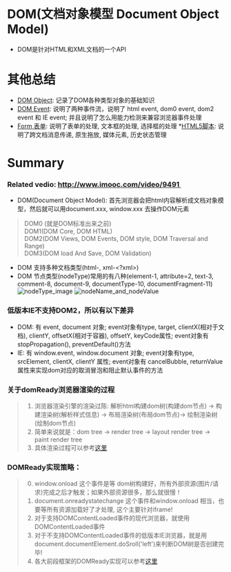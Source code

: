 # DOM(文档对象模型 Document Object Model)
* DOM是针对HTML和XML文档的一个API

# 其他总结
* [DOM Object](https://github.com/dudulaopo833/JS-Projects/blob/master/DOM/DOMObject.md ): 记录了DOM各种类型对象的基础知识
* [DOM Event](https://github.com/dudulaopo833/JS-Projects/blob/master/DOM/DOMEvent/README.md): 说明了两种事件流，说明了 html event, dom0 event, dom2 event 和 IE event; 并且说明了怎么用能力检测来兼容浏览器事件处理
* [Form 表单](https://github.com/dudulaopo833/JS-Projects/blob/master/DOM/DOM_Form.md): 说明了表单的处理, 文本框的处理, 选择框的处理
*[HTML5脚本](https://github.com/dudulaopo833/JS-Projects/blob/master/DOM/DOM_HTML5.md): 说明了跨文档消息传递, 原生拖放, 媒体元素, 历史状态管理

# Summary
### Related vedio: http://www.imooc.com/video/9491  
* DOM(Document Object Model): 首先浏览器会把html内容解析成文档对象模型，然后就可以用document.xxx, window.xxx 去操作DOM元素   
> DOM0 (就是DOM标准出来之前)     
> DOM1(DOM Core, DOM HTML)       
> DOM2(DOM Views, DOM Events, DOM style, DOM Traversal and Range)     
> DOM3(DOM load And Save, DOM Validation)      
* DOM 支持多种文档类型(html-<!doctype html>, xml-<?xml>)
* DOM 节点类型(nodeType)常用的有八种(element-1, attribute=2, text-3, comment-8, document-9, documentType-10, documentFragment-11)
![nodeType_image](https://github.com/dudulaopo833/JS-Projects/blob/master/DOM/DOM.nodeType.jpg)
![nodeName_and_nodeValue](https://github.com/dudulaopo833/JS-Projects/blob/master/DOM/DOM.nodeName.jpg)

### 低版本IE不支持DOM2，所以有以下差异
* DOM: 有 event, document 对象; event对象有type, target, clientX(相对于文档), clientY, offsetX(相对于容器), offsetY, keyCode属性; event对象有 stopPropagation(), preventDefault()方法 
* IE: 有 window.event, window.document 对象; event对象有type, srcElement, clientX, clientY 属性; event对象有 cancelBubble, returnValue 属性来实现dom对应的取消冒泡和阻止默认事件的方法

### 关于domReady浏览器渲染的过程
> 1. 浏览器渲染引擎的渲染过陈: 解析html构建dom树(构建dom节点) -> 构建渲染树(解析样式信息) -> 布局渲染树(布局dom节点)-> 绘制渲染树(绘制dom节点)  
> 2. 简单来说就是：dom tree -> render tree -> layout render tree -> paint render tree   
> 3. 具体渲染过程可以参考[这里](http://kb.cnblogs.com/page/129756/)

### DOMReady实现策略：
> 0. window.onload 这个事件是等 dom树构建好，所有外部资源(图片/请求)完成之后才触发；如果外部资源很多，那么就很慢！
> 0. document.onreadystatechange 这个事件和window.onload 相当，也要等所有资源加载好了才处理, 这个主要针对iframe!
> 1. 对于支持DOMContentLoaded事件的现代浏览器，就使用DOMContentLoaded事件
> 2. 对于不支持DOMContentLoaded事件的低版本IE浏览器，就是用document.documentElement.doSroll('left')来判断DOM树是否创建完毕! 
> 3. 各大前段框架的DOMReady实现可以参考[这里](http://www.cnblogs.com/JulyZhang/archive/2011/02/12/1952484.html)

